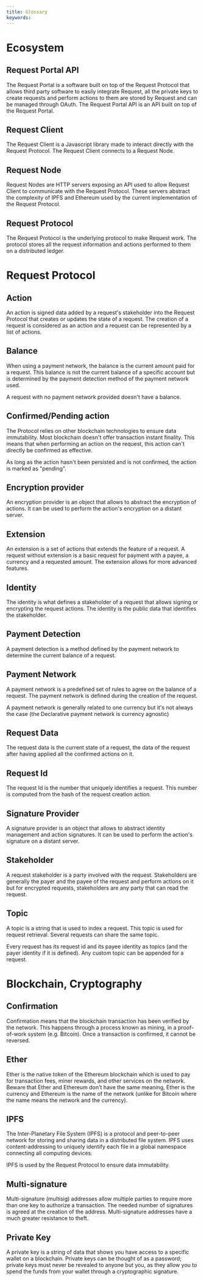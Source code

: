 ```yaml
---
title: Glossary
keywords:
---
```


# Ecosystem

## Request Portal API

The Request Portal is a software built on top of the Request Protocol that allows third party software to easily integrate Request, all the private keys to create requests and perform actions to them are stored by Request and can be managed through OAuth. The Request Portal API is an API built on top of the Request Portal.

## Request Client

The Request Client is a Javascript library made to interact directly with the Request Protocol. The Request Client connects to a Request Node.

## Request Node

Request Nodes are HTTP servers exposing an API used to allow Request Client to communicate with the Request Protocol. These servers abstract the complexity of IPFS and Ethereum used by the current implementation of the Request Protocol.

## Request Protocol

The Request Protocol is the underlying protocol to make Request work. The protocol stores all the request information and actions performed to them on a distributed ledger.

# Request Protocol

## Action

An action is signed data added by a request's stakeholder into the Request Protocol that creates or updates the state of a request. The creation of a request is considered as an action and a request can be represented by a list of actions.

## Balance

When using a payment network, the balance is the current amount paid for a request. This balance is not the current balance of a specific account but is determined by the payment detection method of the payment network used.

A request with no payment network provided doesn't have a balance.

## Confirmed/Pending action

The Protocol relies on other blockchain technologies to ensure data immutability. Most blockchain doesn't offer transaction instant finality. This means that when performing an action on the request, this action can't directly be confirmed as effective.

As long as the action hasn't been persisted and is not confirmed, the action is marked as "pending".

## Encryption provider

An encryption provider is an object that allows to abstract the encryption of actions. It can be used to perform the action's encryption on a distant server.

## Extension

An extension is a set of actions that extends the feature of a request. A request without extension is a basic request for payment with a payee, a currency and a requested amount. The extension allows for more advanced features.

## Identity

The identity is what defines a stakeholder of a request that allows signing or encrypting the request actions. The identity is the public data that identifies the stakeholder.

## Payment Detection

A payment detection is a method defined by the payment network to determine the current balance of a request.

## Payment Network

A payment network is a predefined set of rules to agree on the balance of a request. The payment network is defined during the creation of the request.

A payment network is generally related to one currency but it's not always the case (the Declarative payment network is currency agnostic)

## Request Data

The request data is the current state of a request, the data of the request after having applied all the confirmed actions on it.

## Request Id

The request Id is the number that uniquely identifies a request. This number is computed from the hash of the request creation action.

## Signature Provider

A signature provider is an object that allows to abstract identity management and action signatures. It can be used to perform the action's signature on a distant server.

## Stakeholder

A request stakeholder is a party involved with the request. Stakeholders are generally the payer and the payee of the request and perform actions on it but for encrypted requests, stakeholders are any party that can read the request.

## Topic

A topic is a string that is used to index a request. This topic is used for request retrieval. Several requests can share the same topic.

Every request has its request id and its payee identity as topics (and the payer identity if it is defined). Any custom topic can be appended for a request.

# Blockchain, Cryptography

## Confirmation

Confirmation means that the blockchain transaction has been verified by the network. This happens through a process known as mining, in a proof-of-work system (e.g. Bitcoin). Once a transaction is confirmed, it cannot be reversed. 

## Ether

Ether is the native token of the Ethereum blockchain which is used to pay for transaction fees, miner rewards, and other services on the network. Beware that Ether and Ethereum don't have the same meaning, Ether is the currency and Ethereum is the name of the network (unlike for Bitcoin where the name means the network and the currency).

## IPFS

The Inter-Planetary File System (IPFS) is a protocol and peer-to-peer network for storing and sharing data in a distributed file system. IPFS uses content-addressing to uniquely identify each file in a global namespace connecting all computing devices.

IPFS is used by the Request Protocol to ensure data immutability.

## Multi-signature

Multi-signature (multisig) addresses allow multiple parties to require more than one key to authorize a transaction. The needed number of signatures is agreed at the creation of the address. Multi-signature addresses have a much greater resistance to theft.

## Private Key

A private key is a string of data that shows you have access to a specific wallet on a blockchain. Private keys can be thought of as a password; private keys must never be revealed to anyone but you, as they allow you to spend the funds from your wallet through a cryptographic signature.